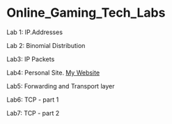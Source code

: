 # Online_Gaming_Tech_Labs

Lab 1: IP.Addresses

Lab 2: Binomial Distribution

Lab3: IP Packets

Lab4: Personal Site. [My Website](https://seanwhelan117.wixsite.com/seanwhelan/about-8) 

Lab5: Forwarding and Transport layer

Lab6: TCP - part 1

Lab7: TCP - part 2

